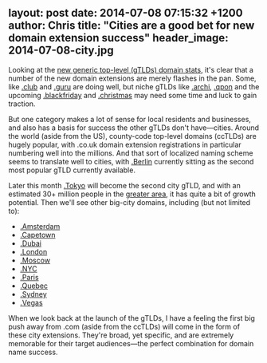 layout: post
date: 2014-07-08 07:15:32 +1200
author: Chris
title: "Cities are a good bet for new domain extension success"
header_image: 2014-07-08-city.jpg
----

<!-- excerpt -->

Looking at the [new generic top-level (gTLDs) domain stats](http://ntldstats.com/tld), it's clear that a number of the new domain extensions are merely flashes in the pan. Some, like [.club](https://iwantmyname.com/domains/dot-club) and [.guru](https://iwantmyname.com/domains/dot-guru) are doing well, but niche gTLDs like [.archi](https://iwantmyname.com/domains/dot-archi), [.qpon](https://iwantmyname.com/domains/dot-qpon) and the upcoming [.blackfriday](https://iwantmyname.com/domains/dot-blackfriday) and [.christmas](https://iwantmyname.com/domains/dot-christmas) may need some time and luck to gain traction.

But one category makes a lot of sense for local residents and businesses, and also has a basis for success the other gTLDs don't have—cities. Around the world (aside from the US), county-code top-level domains (ccTLDs) are hugely popular, with .co.uk domain extension registrations in particular numbering well into the millions. And that sort of localized naming scheme seems to translate well to cities, with [.Berlin](https://iwantmyname.com/domains/dot-berlin) currently sitting as the second most popular gTLD currently available. 

<!-- /excerpt -->

Later this month [.Tokyo](https://iwantmyname.com/domains/dot-tokyo) will become the second city gTLD, and with an estimated 30+ million people in the [greater area](http://en.wikipedia.org/wiki/Greater_Tokyo_Area), it has quite a bit of growth potential. Then we'll see other big-city domains, including (but not limited to):

+ [.Amsterdam](https://iwantmyname.com/domains/dot-amsterdam)
+ [.Capetown](https://iwantmyname.com/domains/dot-capetown)
+ [.Dubai](https://iwantmyname.com/domains/dot-dubai)
+ [.London](https://iwantmyname.com/domains/dot-london)
+ [.Moscow](https://iwantmyname.com/domains/dot-moscow)
+ [.NYC](https://iwantmyname.com/domains/dot-nyc)
+ [.Paris](https://iwantmyname.com/domains/dot-paris)
+ [.Quebec](https://iwantmyname.com/domains/dot-quebec)
+ [.Sydney](https://iwantmyname.com/domains/dot-sydney)
+ [.Vegas](https://iwantmyname.com/domains/dot-vegas)

When we look back at the launch of the gTLDs, I have a feeling the first big push away from .com (aside from the ccTLDs) will come in the form of these city extensions. They're broad, yet specific, and are extremely memorable for their target audiences—the perfect combination for domain name success. 



